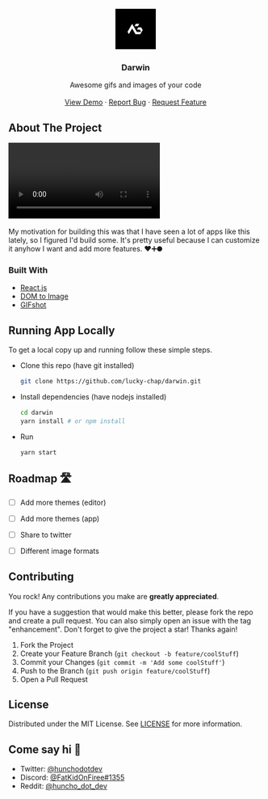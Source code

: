 <div id="top"></div>
<!-- PROJECT LOGO -->
<br />
<div align="center">
  <a href="https://darwin-app.vercel.app/">
    <img src="public/android-chrome-512x512.png" alt="Logo" width="80" height="80">
  </a>

  <h3 align="center">Darwin</h3>

  <p align="center">
    Awesome gifs and images of your code
    <br />
    <br />
    <a href="https://darwin-app.vercel.app/">View Demo</a>
    ·
    <a href="https://github.com/lucky-chap/darwin/issues">Report Bug</a>
    ·
    <a href="https://github.com/lucky-chap/darwin/issues">Request Feature</a>
  </p>
</div>


<!-- ABOUT THE PROJECT -->
## About The Project

![[Project Preview]](./public/darwin.mp4)

My motivation for building this was that I have seen a lot of apps like this lately, so I figured I'd build some. It's pretty useful because I can customize it anyhow I want and add more features. ❤️➕🌑



### Built With

* [React.js](https://reactjs.org/)
* [DOM to Image](https://github.com/tsayen/dom-to-image)
* [GIFshot](https://yahoo.github.io/gifshot/)





<!-- GETTING STARTED -->
## Running App Locally

To get a local copy up and running follow these simple steps.

* Clone this repo (have git installed)
  ```sh
  git clone https://github.com/lucky-chap/darwin.git
  ```
* Install dependencies (have nodejs installed)
  ```sh
  cd darwin
  yarn install # or npm install
  ```
* Run
  ```sh
  yarn start
  ```




<!-- ROADMAP -->
## Roadmap 🛣️

- [ ] Add more themes (editor)
- [ ] Add more themes (app)
- [ ] Share to twitter
- [ ] Different image formats





<!-- CONTRIBUTING -->
## Contributing

You rock! Any contributions you make are **greatly appreciated**.

If you have a suggestion that would make this better, please fork the repo and create a pull request. You can also simply open an issue with the tag "enhancement".
Don't forget to give the project a star! Thanks again!

1. Fork the Project
2. Create your Feature Branch (`git checkout -b feature/coolStuff`)
3. Commit your Changes (`git commit -m 'Add some coolStuff'`)
4. Push to the Branch (`git push origin feature/coolStuff`)
5. Open a Pull Request





<!-- LICENSE -->
## License

Distributed under the MIT License. See [LICENSE](./LICENSE) for more information.





<!-- CONTACT -->
## Come say hi 👋

- Twitter: [@hunchodotdev](https://twitter.com/hunchodotdev)
- Discord: [@FatKidOnFiree#1355](https://discordapp.com/users/FatKidOnFiree#1355)
- Reddit: [@huncho_dot_dev](https://www.reddit.com/user/huncho_dot_dev/)


